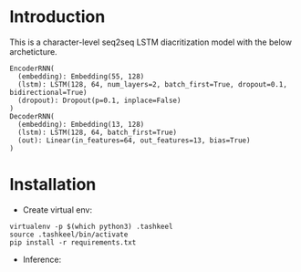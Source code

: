 # Introduction

This is a character-level seq2seq LSTM diacritization model with the below archeticture.

```
EncoderRNN(
  (embedding): Embedding(55, 128)
  (lstm): LSTM(128, 64, num_layers=2, batch_first=True, dropout=0.1, bidirectional=True)
  (dropout): Dropout(p=0.1, inplace=False)
)
DecoderRNN(
  (embedding): Embedding(13, 128)
  (lstm): LSTM(128, 64, batch_first=True)
  (out): Linear(in_features=64, out_features=13, bias=True)
)
```

# Installation


- Create virtual env:

```
virtualenv -p $(which python3) .tashkeel
source .tashkeel/bin/activate 
pip install -r requirements.txt
```

- Inference:
